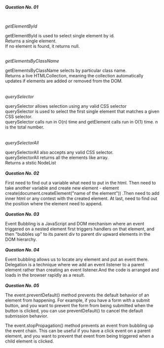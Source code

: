 ***Question No. 01***

<br/>

*getElementById*

getElementById is used to select single element by id.
<br/>
Returns a single element.
<br/>
If no element is found, it returns null.
<br/>
<br/>

*getElementsByClassName*

getElementsByClassName selects by particular class name.
<br/>
Returns a live HTMLCollection, meaning the collection automatically updates if elements are added or removed from the DOM.
<br/>
<br/>
<br/>
*querySelector*

querySelector allows selection using any valid CSS selector
<br/>
querySelector is used to select the first single element that matches a given CSS selector.
<br/>
querySelector calls run in O(n) time and getElement calls run in O(1) time. n is the total number.
<br/>
<br/>
<br/>
*querySelectorAll*

querySelectorAll also accepts any valid CSS selector.
<br/>
querySelectorAll returns all the elements like array.
<br/>
Returns a ststic NodeList
<br/>
<br/>
***Question No. 02***

First need to find out a variable what need to put in the html. Then need to take another variable and create new element - element create(document.createElement("name of the element"))
.Then need to add inner html or any contest with the created element. At last, need to find out the position where the element need to append.
<br/>
<br/>
***Question No. 03***
 
Event Bubbling is a JavaScript and DOM mechanism where an event triggered on a nested element first triggers handlers on that element, and then "bubbles up" to its parent div to parent div upward elements in the DOM hierarchy.
<br/>
<br/>
***Question No. 04***

Event bubbling allows us to locate any element and put an event there. Delegation is a technique where we add an event listener to a parent element rather than creating an event listener.And the code is arranged and loads in the browser rapidly as a result.
<br/>
<br/>
***Question No. 05***
 
The event.preventDefault() method prevents the default behavior of an element from happening. For example, if you have a form with a submit button, and you want to prevent the form from being submitted when the button is clicked, you can use preventDefault() to cancel the default submission behavior.
<br/>

The event.stopPropagation() method prevents an event from bubbling up the event chain. This can be useful if you have a click event on a parent element, and you want to prevent that event from being triggered when a child element is clicked.

